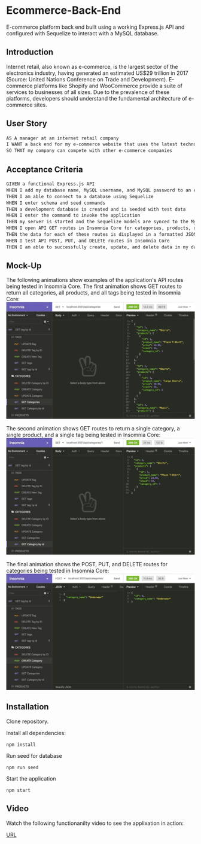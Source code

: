 # Ecommerce-Back-End
E-commerce platform back end built using a working Express.js API and configured with Sequelize to interact with a MySQL database.

## Introduction
Internet retail, also known as e-commerce, is the largest sector of the electronics industry, having generated an estimated US$29 trillion in 2017 (Source: United Nations Conference on Trade and Development). E-commerce platforms like Shopify and WooCommerce provide a suite of services to businesses of all sizes. Due to the prevalence of these platforms, developers should understand the fundamental architecture of e-commerce sites.

## User Story
```md
AS A manager at an internet retail company
I WANT a back end for my e-commerce website that uses the latest technologies
SO THAT my company can compete with other e-commerce companies
```

## Acceptance Criteria
```md
GIVEN a functional Express.js API
WHEN I add my database name, MySQL username, and MySQL password to an environment variable file
THEN I am able to connect to a database using Sequelize
WHEN I enter schema and seed commands
THEN a development database is created and is seeded with test data
WHEN I enter the command to invoke the application
THEN my server is started and the Sequelize models are synced to the MySQL database
WHEN I open API GET routes in Insomnia Core for categories, products, or tags
THEN the data for each of these routes is displayed in a formatted JSON
WHEN I test API POST, PUT, and DELETE routes in Insomnia Core
THEN I am able to successfully create, update, and delete data in my database
```
## Mock-Up

The following animations show examples of the application's API routes being tested in Insomnia Core.
The first animation shows GET routes to return all categories, all products, and all tags being tested in Insomnia Core:
![Animation of API routes](./src/img/screen1.gif)

The second animation shows GET routes to return a single category, a single product, and a single tag being tested in Insomnia Core:
![Animation of API routes](./src/img/screen2.gif)

The final animation shows the POST, PUT, and DELETE routes for categories being tested in Insomnia Core:
![Animation of API routes](./src/img/screen3.gif)

## Installation

Clone repository.

Install all dependencies:
```
npm install
```
Run seed for database
```
npm run seed
```
Start the application
```
npm start
```

## Video

Watch the following functionanilty video to see the applixation in action:

[URL](https://drive.google.com/file/d/1H1J4GVlNOdIuQLoxFbqOm7LvpcLhE8mA/view)